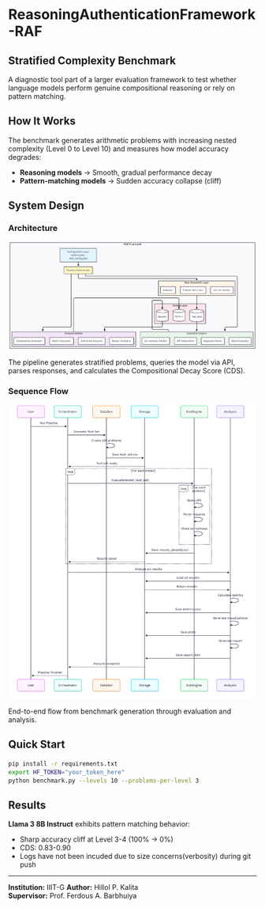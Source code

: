# ReasoningAuthenticationFramework-RAF

## Stratified Complexity Benchmark

A diagnostic tool part of a larger evaluation framework to test whether language models perform genuine compositional reasoning or rely on pattern matching.

## How It Works

The benchmark generates arithmetic problems with increasing nested complexity (Level 0 to Level 10) and measures how model accuracy degrades:

- **Reasoning models** → Smooth, gradual performance decay
- **Pattern-matching models** → Sudden accuracy collapse (cliff)

## System Design

### Architecture
![System Architecture](sys_design/sys_arch.png)

The pipeline generates stratified problems, queries the model via API, parses responses, and calculates the Compositional Decay Score (CDS).

### Sequence Flow
![Sequence Diagram](sys_design/seq_d.png)

End-to-end flow from benchmark generation through evaluation and analysis.

## Quick Start

```bash
pip install -r requirements.txt
export HF_TOKEN="your_token_here"
python benchmark.py --levels 10 --problems-per-level 3
```

## Results

**Llama 3 8B Instruct** exhibits pattern matching behavior:
- Sharp accuracy cliff at Level 3-4 (100% → 0%)
- CDS: 0.83-0.90
- Logs have not been incuded due to size concerns(verbosity) during git push
---
**Institution:** IIIT-G 
**Author:** Hillol P. Kalita  
**Supervisor:** Prof. Ferdous A. Barbhuiya
